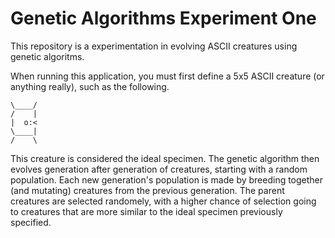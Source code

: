 # Genetic Algorithms Experiment One

This repository is a experimentation in evolving ASCII creatures using genetic algoritms.

When running this application, you must first define a 5x5 ASCII creature (or anything really), such as the following.

```
\____/
/    |
|  o:<
\____|
/    \
```

This creature is considered the ideal specimen. The genetic algorithm then evolves generation after generation of creatures, starting with a random population. Each new generation's population is made by breeding together (and mutating) creatures from the previous generation. The parent creatures are selected randomely, with a higher chance of selection going to creatures that are more similar to the ideal specimen previously specified.
